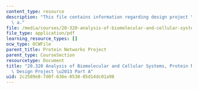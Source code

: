 ```yaml
---
content_type: resource
description: "This file contains information regarding design project \u2013 part\
  \ a."
file: /media/courses/20-320-analysis-of-biomolecular-and-cellular-systems-fall-2012/2c2589e87d0f636e053805d14dc01a98_MIT20_320F12_De_Pr-PaA.pdf
file_type: application/pdf
learning_resource_types: []
ocw_type: OCWFile
parent_title: Protein Networks Project
parent_type: CourseSection
resourcetype: Document
title: "20.320 Analysis of Biomolecular and Cellular Systems, Protein Networks Project:\
  \ Design Project \u2013 Part A"
uid: 2c2589e8-7d0f-636e-0538-05d14dc01a98
---
```

